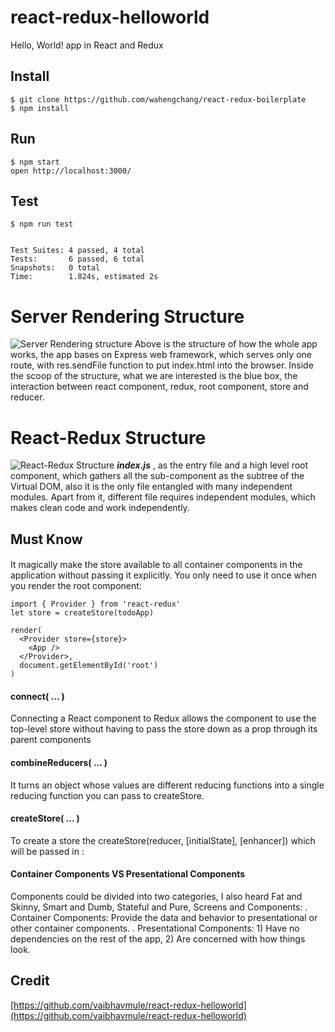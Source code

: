 # react-redux-helloworld
Hello, World! app in React and Redux

## Install

```
$ git clone https://github.com/wahengchang/react-redux-boilerplate
$ npm install
```

## Run
```
$ npm start
open http://localhost:3000/

```

## Test
```
$ npm run test


Test Suites: 4 passed, 4 total
Tests:       6 passed, 6 total
Snapshots:   0 total
Time:        1.824s, estimated 2s

```

# Server Rendering Structure
![Server Rendering structure](https://cdn-images-1.medium.com/max/1500/1*uu7MvpLsU-UUzYCG42M8hA.jpeg "React Redux server rendering structure")
Above is the structure of how the whole app works, the app bases on Express web framework, which serves only one route, with res.sendFile function to put index.html into the browser. Inside the scoop of the structure, what we are interested is the blue box, the interaction between react component, redux, root component, store and reducer.

# React-Redux Structure
![React-Redux Structure](https://cdn-images-1.medium.com/max/1500/1*OueT3QJ51YGt2lwCdkw2sQ.jpeg "React Redux Structure of data, store, props, state and component")
_**index.js**_ , as the entry file and a high level root component, which gathers all the sub-component as the subtree of the Virtual DOM, also it is the only file entangled with many independent modules. Apart from it, different file requires independent modules, which makes clean code and work independently.

## Must Know
#### <Provider> 
It magically make the store available to all container components in the application without passing it explicitly. You only need to use it once when you render the root component:
```
import { Provider } from 'react-redux'
let store = createStore(todoApp)

render(
  <Provider store={store}>
    <App />
  </Provider>,
  document.getElementById('root')
)
```

#### connect( ... )
Connecting a React component to Redux allows the component to use the top-level store without having to pass the store down as a prop through its parent components

#### combineReducers( ... )
It turns an object whose values are different reducing functions into a single reducing function you can pass to createStore.

#### createStore( ... )
To create a store the createStore(reducer, [initialState], [enhancer]) which will be passed in <Provider>:

#### Container Components VS Presentational Components
Components could be divided into two categories, I also heard Fat and Skinny, Smart and Dumb, Stateful and Pure, Screens and Components:
 . Container Components: Provide the data and behavior to presentational or other container components.
 . Presentational Components: 1) Have no dependencies on the rest of the app, 2) Are concerned with how things look.


## Credit
[https://github.com/vaibhavmule/react-redux-helloworld](https://github.com/vaibhavmule/react-redux-helloworld)
